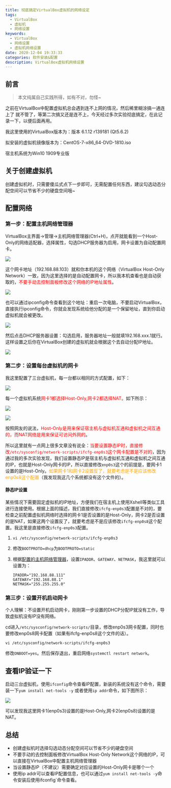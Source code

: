 ```yaml
---
title: 彻底搞定VirtualBox虚拟机的网络设定
tags:
  - VirtualBox
  - 虚拟机
  - 网络设置
keywords:
  - VirtualBox
  - 网络设置
  - 虚拟机网络设置
date: 2020-12-04 19:33:33
categories: 软件安装&配置
description: VirtualBox虚拟机网络设置
---
```

## 前言

> 本文纯属自己实践所得，如有不对，勿怪~

之前在VirtualBox中配置虚拟机总会遇到连不上网的情况，然后稀里糊涂搞一通连上了 就不管了，等第二次搞又还是连不上，今天经过多次实验彻底搞定，在此记录一下，以便后面再用。

我这里使用的VirtualBox版本为：版本 6.1.12 r139181 (Qt5.6.2)

拟安装的虚拟机镜像版本为：CentOS-7-x86_64-DVD-1810.iso

宿主机系统为Win10 1909专业版

## 关于创建虚拟机

创建虚拟机时，只需要傻瓜式点下一步即可，无需配置任何东西，建议勾选动态分配空间可以节省不少的硬盘空间哦~

## 配置网络

### 第一步：配置主机网络管理器

<span id="host-network"></span>VirtualBox主界面->管理->主机网络管理器(Ctrl+H)，点开就能看到一个Host-Only的网络适配器，选择属性，勾选DHCP服务器为启用，网卡设置为自动配置网卡。

![](./complete-the-network-setup-of-VirtualBox/network1.png)

这个网卡地址（192.168.88.103）就和你本机的这个网络（VirtualBox Host-Only Network）一致，因为这里选择的是自动配置网卡，所以我本机查看也是自动获取的，<span style="color:red">不要手动去控制面板修改这个网络的IP地址属性</span>。

![](./complete-the-network-setup-of-VirtualBox/network3.png)

也可以通过ipconfig命令查看到这个地址：重启一次电脑，不要启动VirtualBox，直接执行ipconfig命令，你就会发现系统给他分配的是一个保留地址，直到你启动虚拟机就会被更改。

![](./complete-the-network-setup-of-VirtualBox/network4.png)

然后点击DHCP服务器设置：勾选启用，服务器地址一般就填192.168.xxx.1就行。这样设置之后你在VirtualBox创建的虚拟机就会根据这个去自动分配IP地址。

![](./complete-the-network-setup-of-VirtualBox/network2.png)

### 第二步：设置每台虚拟机的网卡

我这里配置了三台虚拟机，每一台都以相同的方式配置，如下：

![](./complete-the-network-setup-of-VirtualBox/network5.png)

每一个虚拟机系统<span style="color:red">网卡1都选择Host-Only,网卡2都选择NAT。</span>如下所示：

![](./complete-the-network-setup-of-VirtualBox/network6.png)

![](./complete-the-network-setup-of-VirtualBox/network7.png)

按照网友的说法，<span style="color:red">Host-Only是用来保证宿主机与虚拟机互通和虚拟机之间互通的，而NAT网络是用来保证可访问外网的</span>。

所以这里就有一点网上很多文章没有说全：<span style="color:red">当要设置静态IP时，直接修改`/etc/sysconfig/network-scripts/ifcfg-enp0s3`这个网卡配置是不对的</span>，因为通过我的多次实验发现，我们设置静态IP是宿主机与虚拟机互通和虚拟机之间互通的IP，也就是Host-Only网卡的IP，所以直接修改`enp0s3`这个的前提是，要网卡1设置的是Host-Only。<span style="color:orange">如果网卡1和网卡2设置反了，就要考虑是不是应该修改enp0s8这个配置</span>（我发现我这几个系统都没有这个文件的）。

#### 静态IP设置

某些情况下需要固定虚拟机的IP地址，方便我们在宿主机上使用Xshell等类似工具进行连接使用。根据上面的描述，我们直接修改`ifcfg-enp0s3`配置是不对的，要检查之前配置虚拟机网络时选择的网卡1是否设置的是Host-Only，网卡2是否设置的是NAT，如果这两个设置反了，就要考虑是不是应该修改`ifcfg-enp0s8`这个配置。我这里是直接修改`ifcfg-enp0s3`配置。

1. `vi /etc/sysconfig/network-scripts/ifcfg-enp0s3`

2. 修改`BOOTPROTO=dhcp`为`BOOTPROTO=static`

3. 根据[配置的主机网络管理器](#host-network)，设置`IPADDR`、`GATEWAY`、`NETMASK`，我这里就可以设置为：

   ```shell
   IPADDR="192.168.88.111"
   GATEWAY="192.168.88.1"
   NETMASK="255.255.255.0"
   ```

### 第三步：设置开机启动网卡

个人理解：不设置开机启动网卡，刚刚第一步设置的DHCP分配IP就没有工作，导致虚拟机没有IP没有网络。

cd进入`/etc/sysconfig/network-scripts/`目录，修改enp0s3网卡配置，同时也要修改enp0s8网卡配置（如果有ifcfg-enp0s8这个文件的话）。

```shell
vi /etc/sysconfig/network-scripts/ifcfg-enp0s3
```

修改`ONBOOT=yes`。然后保存退出，重启网络`systemctl restart network`。

## 查看IP验证一下

启动三台虚拟机，使用`ifconfig`命令查看IP配置，新装的系统没有这个命令，需要装一下`yum install net-tools -y` 或者使用`ip addr`命令，如下图所示：

![](./complete-the-network-setup-of-VirtualBox/network8.png)

可以发现我这里网卡1(enp0s3)设置的是Host-Only,网卡2(enp0s8)设置的是NAT。

## 总结

- 创建虚拟机时选择勾选动态分配空间可以节省不少的硬盘空间
- 不要手动的去控制面板修改VirtualBox Host-Only Network这个网络的IP，可以直接在VirtualBox中配置主机网络管理器
- 当设置静态IP（不建议）需要确定对应设置的Host-Only网卡是哪个一个
- 使用ip addr可以查看IP配置信息，也可以通过`yum install net-tools -y`命令安装后使用ifconfig`命令查看。
